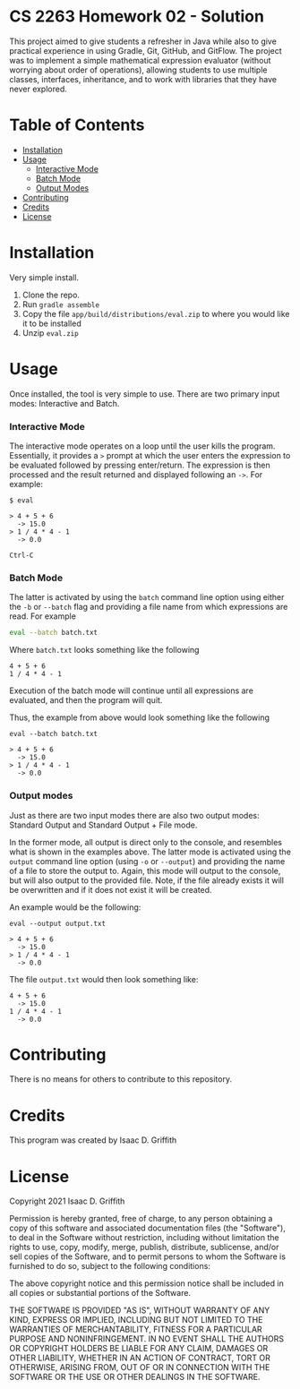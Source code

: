 # CS 2263 Homework 02 - Solution

This project aimed to give students a refresher in Java while also to give practical experience in using Gradle, Git, GitHub, and GitFlow.
The project was to implement a simple mathematical expression evaluator (without worrying about order of operations), allowing students to
use multiple classes, interfaces, inheritance, and to work with libraries that they have never explored.

# Table of Contents

* [Installation](#installation)
* [Usage](#usage)
  - [Interactive Mode](#interactive-mode)
  - [Batch Mode](#batch-mode)
  - [Output Modes](#output-modes)
* [Contributing](#contributing)
* [Credits](#credits)
* [License](#license)

# Installation

Very simple install.

1. Clone the repo.
2. Run `gradle assemble`
3. Copy the file `app/build/distributions/eval.zip` to where you would like it to be installed
4. Unzip `eval.zip`

# Usage

Once installed, the tool is very simple to use. There are two primary input modes: Interactive and Batch.

### Interactive Mode
The interactive mode operates on a loop until the user kills the program. Essentially, it provides a `>` prompt at which the user enters the
expression to be evaluated followed by pressing enter/return. The expression is then processed and the result returned and displayed following an `->`.
For example:

```
$ eval

> 4 + 5 + 6
  -> 15.0
> 1 / 4 * 4 - 1
  -> 0.0
  
Ctrl-C
```

### Batch Mode
The latter is activated by using the `batch` command line option using either the `-b` or `--batch` flag and providing a file name from which expressions are read. For example

```bash
eval --batch batch.txt
```

Where `batch.txt` looks something like the following

```
4 + 5 + 6
1 / 4 * 4 - 1
```

Execution of the batch mode will continue until all expressions are evaluated, and then the program will quit.

Thus, the example from above would look something like the following

```
eval --batch batch.txt

> 4 + 5 + 6
  -> 15.0
> 1 / 4 * 4 - 1
  -> 0.0
```

### Output modes

Just as there are two input modes there are also two output modes: Standard Output and Standard Output + File mode.

In the former mode, all output is direct only to the console, and resembles what is shown in the examples above. The latter
mode is activated using the `output` command line option (using `-o` or `--output`) and providing the name of a file to store the output to. Again, this
mode will output to the console, but will also output to the provided file. Note, if the file already exists it will be overwritten
and if it does not exist it will be created.

An example would be the following:

```
eval --output output.txt

> 4 + 5 + 6
  -> 15.0
> 1 / 4 * 4 - 1
  -> 0.0
```

The file `output.txt` would then look something like:

```
4 + 5 + 6
  -> 15.0
1 / 4 * 4 - 1
  -> 0.0
```

# Contributing

There is no means for others to contribute to this repository.

# Credits

This program was created by Isaac D. Griffith

# License

Copyright 2021 Isaac D. Griffith

Permission is hereby granted, free of charge, to any person obtaining a copy of this software and associated
documentation files (the "Software"), to deal in the Software without restriction, including without limitation the
rights to use, copy, modify, merge, publish, distribute, sublicense, and/or sell copies of the Software, and to permit
persons to whom the Software is furnished to do so, subject to the following conditions:

The above copyright notice and this permission notice shall be included in all copies or substantial portions of the
Software.

THE SOFTWARE IS PROVIDED "AS IS", WITHOUT WARRANTY OF ANY KIND, EXPRESS OR IMPLIED, INCLUDING BUT NOT LIMITED TO THE
WARRANTIES OF MERCHANTABILITY, FITNESS FOR A PARTICULAR PURPOSE AND NONINFRINGEMENT. IN NO EVENT SHALL THE AUTHORS OR
COPYRIGHT HOLDERS BE LIABLE FOR ANY CLAIM, DAMAGES OR OTHER LIABILITY, WHETHER IN AN ACTION OF CONTRACT, TORT OR
OTHERWISE, ARISING FROM, OUT OF OR IN CONNECTION WITH THE SOFTWARE OR THE USE OR OTHER DEALINGS IN THE SOFTWARE.
